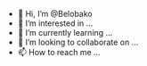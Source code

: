 - 👋 Hi, I’m @Belobako
- 👀 I’m interested in ...
- 🌱 I’m currently learning ...
- 💞️ I’m looking to collaborate on ...
- 📫 How to reach me ...

<!---
Belobako/Belobako is a ✨ special ✨ repository because its `README.md` (this file) appears on your GitHub profile.
You can click the Preview link to take a look at your changes.
--->
